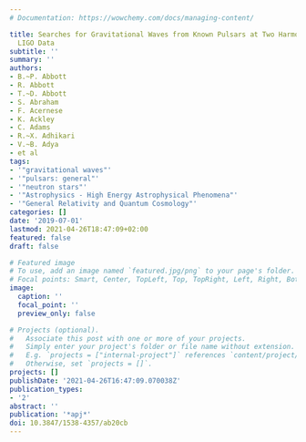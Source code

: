 ```yaml
---
# Documentation: https://wowchemy.com/docs/managing-content/

title: Searches for Gravitational Waves from Known Pulsars at Two Harmonics in 2015-2017
  LIGO Data
subtitle: ''
summary: ''
authors:
- B.~P. Abbott
- R. Abbott
- T.~D. Abbott
- S. Abraham
- F. Acernese
- K. Ackley
- C. Adams
- R.~X. Adhikari
- V.~B. Adya
- et al
tags:
- '"gravitational waves"'
- '"pulsars: general"'
- '"neutron stars"'
- '"Astrophysics - High Energy Astrophysical Phenomena"'
- '"General Relativity and Quantum Cosmology"'
categories: []
date: '2019-07-01'
lastmod: 2021-04-26T18:47:09+02:00
featured: false
draft: false

# Featured image
# To use, add an image named `featured.jpg/png` to your page's folder.
# Focal points: Smart, Center, TopLeft, Top, TopRight, Left, Right, BottomLeft, Bottom, BottomRight.
image:
  caption: ''
  focal_point: ''
  preview_only: false

# Projects (optional).
#   Associate this post with one or more of your projects.
#   Simply enter your project's folder or file name without extension.
#   E.g. `projects = ["internal-project"]` references `content/project/deep-learning/index.md`.
#   Otherwise, set `projects = []`.
projects: []
publishDate: '2021-04-26T16:47:09.070038Z'
publication_types:
- '2'
abstract: ''
publication: '*apj*'
doi: 10.3847/1538-4357/ab20cb
---
```

